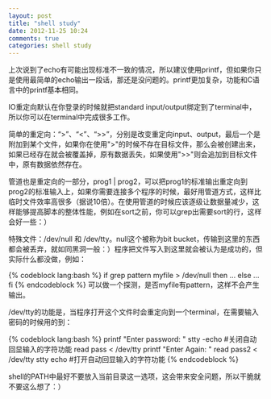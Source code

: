 ```yaml
---
layout: post
title: "shell study"
date: 2012-11-25 10:24
comments: true
categories: shell study
---
```


上次说到了echo有可能出现标准不一致的情况，所以建议使用printf，但如果你只是使用最简单的echo输出一段话，那还是没问题的。printf更加复杂，功能和C语言中的printf基本相同。

IO重定向默认在你登录的时候就把standard input/output绑定到了terminal中，所以你可以在terminal中完成很多工作。

简单的重定向：“>”、“<”、“>>”，分别是改变重定向input、output，最后一个是附加到某个文件，如果你在使用">"的时候不存在目标文件，那么会被创建出来，如果已经存在就会被覆盖掉，原有数据丢失，如果使用">>"则会追加到目标文件中，原有数据依然存在。

管道也是重定向的一部分，prog1 | prog2，可以把prog1的标准输出重定向到prog2的标准输入上，如果你需要连接多个程序的时候，最好用管道方式，这样比临时文件效率高很多（据说10倍）。在使用管道的时候应该逐级让数据量减少，这样能够提高脚本的整体性能，例如在sort之前，你可以grep出需要sort的行，这样会好一些：）

特殊文件：/dev/null 和 /dev/tty。null这个被称为bit bucket，传输到这里的东西都会被丢弃，就如同黑洞一般：）程序把文件写入到这里就会被认为是成功的，但实际什么都没做，例如：

{% codeblock lang:bash %}
if grep pattern myfile > /dev/null
then
…
else
…
fi
{% endcodeblock %}
可以做一个探测，是否myfile有pattern，这样不会产生输出。

/dev/tty的功能是，当程序打开这个文件时会重定向到一个terminal，在需要输入密码的时候用的到：

{% codeblock lang:bash %}
printf "Enter password: "
stty -echo #关闭自动回显输入的字符功能
read pass < /dev/tty
printf "Enter Again: "
read pass2 < /dev/tty
stty echo #打开自动回显输入的字符功能
{% endcodeblock %}

shell的PATH中最好不要放入当前目录这一选项，这会带来安全问题，所以干脆就不要这么想了：）
